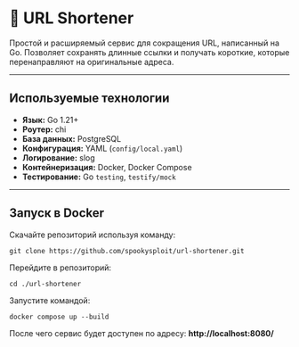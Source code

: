 # 🔗 URL Shortener

Простой и расширяемый сервис для сокращения URL, написанный на Go. Позволяет сохранять длинные ссылки и получать короткие, которые перенаправляют на оригинальные адреса.

---

## Используемые технологии

- **Язык:** Go 1.21+
- **Роутер:** chi
- **База данных:** PostgreSQL
- **Конфигурация:** YAML (`config/local.yaml`)
- **Логирование:** slog
- **Контейнеризация:** Docker, Docker Compose
- **Тестирование:** Go `testing`, `testify/mock`

---

## Запуск в Docker
Скачайте репозиторий используя команду:
```
git clone https://github.com/spookysploit/url-shortener.git
```
Перейдите в репозиторий:
```
cd ./url-shortener
```
Запустите командой:
```
docker compose up --build
```
После чего сервис будет доступен по адресу:
__http://localhost:8080/__
